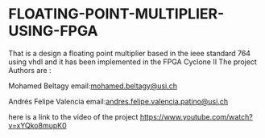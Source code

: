 # FLOATING-POINT-MULTIPLIER-USING-FPGA
That is a design a floating point multiplier based in the ieee standard 764 using vhdl and it has been implemented in the FPGA Cyclone II
The project Authors are :

Mohamed Beltagy email:mohamed.beltagy@usi.ch

Andrés Felipe Valencia  email:andres.felipe.valencia.patino@usi.ch

here is a link to the video of the project https://www.youtube.com/watch?v=xYQko8mupK0
